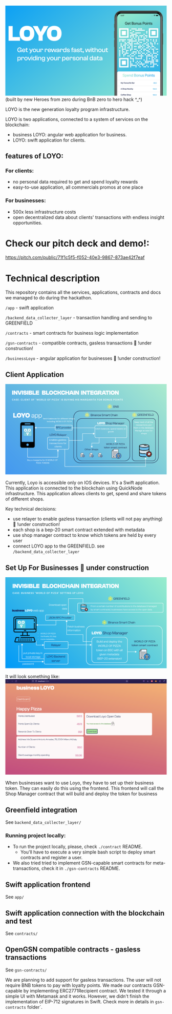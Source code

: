![](logo.png)
(built by new Heroes from zero during BnB zero to hero hack ^_^)

LOYO is the new generation loyalty program infrastructure.

LOYO is two applications, connected to a system of services on the blockchain:

- business LOYO: angular web application for business.
- LOYO: swift application for clients.

## features of LOYO:
### For clients: 
- no personal data required to get and spend loyalty rewards
- easy-to-use application, all commercials promos at one place

### For businesses: 
- 500x less infrastructure costs
- open decentralized data about clients' transactions with endless insight opportunities.

# Check our pitch deck and demo!:
https://pitch.com/public/71f1c5f5-f052-40e3-9867-873ae42f7eaf

# Technical description

This repository contains all the services, applications, contracts and docs we managed
to do during the hackathon.

`/app` - swift application 

`/backend_data_collecter_layer` - transaction handling and sending to GREENFIELD

`/contracts` - smart contracts for business logic implementation

`/gsn-contracts` - compatible contracts, gasless transactions 🚧 !under construction!

`/businessLoyo` - angular application for businesses 🚧 !under construction!

## Client Application
![](tech_diagram_2.png)

Currently, Loyo is accessible only on IOS devices. 
It's a Swift application. This application is
connected to the blockchain using QuickNode infrastructure.
This application allows clients to get, spend and share tokens
of different shops.

Key technical decisions:

- use relayer to enable gazless transaction (clients will not pay anything) 🚧 !under construction!
- each shop is a bep-20 smart contract extended with metadata
- use shop manager contract to know which tokens are held by every user
- connect LOYO app to the GREENFIELD. see `/backend_data_collecter_layer`


## Set Up For Businesses 🚧 under construction
![](tech_diagram_1.png)

It will look something like:
![](frontend.png)

When businesses want to use Loyo, they have to set up their 
business token. They can easily do this using the frontend. 
This frontend will call the Shop Manager contract 
that will build 
and deploy the token for business

## Greenfield integration

See ```backend_data_collecter_layer/```


### Running project locally:
- To run the project locally, please, check `./contract` README.
    - You'll have to execute a very simple bash script to deploy smart contracts and register a user.
- We also tried tried to implement GSN-capable smart contracts for meta-transactions, check it in `./gsn-contracts` README.

## Swift application frontend
See ```app/```

## Swift application connection with the blockchain and test

See ```contracts/```

## OpenGSN compatible contracts - gasless transactions

See ```gsn-contracts/```

We are planning to add support for gasless transactions. The user will not require BNB tokens to pay with loyalty points. 
We made our contracts GSN-capable by implementing ERC2771Recipient contract. We tested it through a simple UI with Metamask and it works. However, we didn't finish the implementation of EIP-712 signatures in Swift. Check more in details in `gsn-contracts` folder`.